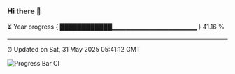 ### Hi there 👋

⏳ Year progress { ████████████▁▁▁▁▁▁▁▁▁▁▁▁▁▁▁▁▁▁ } 41.16 %

---

⏰ Updated on Sat, 31 May 2025 05:41:12 GMT

![Progress Bar CI](https://github.com/IshwaranRudhara/GIT-ACTION/workflows/Progress%20Bar%20CI/badge.svg)
